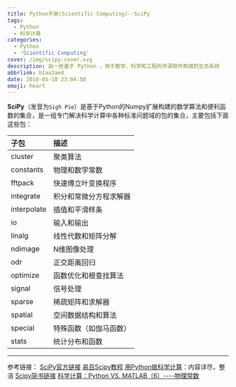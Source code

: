 ```yaml
---
title: Python手册(Scientific Computing)--SciPy
tags:
  - Python
  - 科学计算
categories:
  - Python
  - 'Scientific Computing'
cover: /img/scipy-cover.svg
description: 由一些基于 Python ，用于数学、科学和工程的开源软件构成的生态系统
abbrlink: b1aa3aed
date: 2018-05-10 23:04:50
emoji: heart
---
```


**SciPy**（发音为`Sigh Pie`）是基于Python的Numpy扩展构建的数学算法和便利函数的集合，是一组专门解决科学计算中各种标准问题域的包的集合，主要包括下面这些包：

<!-- more -->

子包|描述
:---|:---
cluster|聚类算法
constants|物理和数学常数
fftpack|快速傅立叶变换程序
integrate|积分和常微分方程求解器
interpolate|插值和平滑样条
io|输入和输出
linalg|线性代数和矩阵分解
ndimage|N维图像处理
odr|正交距离回归
optimize|函数优化和根查找算法
signal|信号处理
sparse|稀疏矩阵和求解器
spatial|空间数据结构和算法
special|特殊函数（如伽马函数）
stats|统计分布和函数



--------

参考链接：
[SciPy官方链接](https://docs.scipy.org)
[易百Scipy教程](https://www.yiibai.com/scipy)
[用Python做科学计算](https://docs.huihoo.com/scipy/scipy-zh-cn/scipy_intro.html#)：内容详尽，整洁
[Scipy简书链接](https://www.jianshu.com/p/1a3db06e786d)
[科学计算：Python VS. MATLAB（6）----物理常数](http://blog.sina.com.cn/s/blog_5f234d47010133gx.html)








